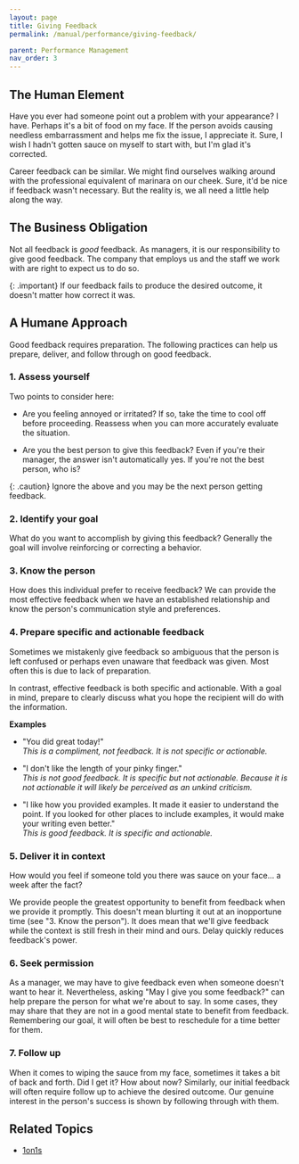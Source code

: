 ```yaml
---
layout: page
title: Giving Feedback 
permalink: /manual/performance/giving-feedback/

parent: Performance Management
nav_order: 3
---
```


## The Human Element
Have you ever had someone point out a problem with your appearance? I have.
Perhaps it's a bit of food on my face. If the person avoids causing needless
embarrassment and helps me fix the issue, I appreciate it. Sure, I wish I
hadn't gotten sauce on myself to start with, but I'm glad it's corrected.

Career feedback can be similar. We might find ourselves walking around with the
professional equivalent of marinara on our cheek. Sure, it'd be nice if feedback
wasn't necessary. But the reality is, we all need a little help along the way.

## The Business Obligation
Not all feedback is *good* feedback. As managers, it is our responsibility to
give good feedback. The company that employs us and the staff we work with are
right to expect us to do so.

{: .important}
If our feedback fails to produce the desired outcome, it doesn't matter how
correct it was.

## A Humane Approach
Good feedback requires preparation. The following practices can help us prepare,
deliver, and follow through on good feedback.

### 1. Assess yourself
Two points to consider here:

* Are you feeling annoyed or irritated? If so, take the time to cool off before
proceeding. Reassess when you can more accurately evaluate the situation.

* Are you the best person to give this feedback? Even if you're their manager,
the answer isn't automatically yes. If you're not the best person, who is?

{: .caution}
Ignore the above and you may be the next person getting feedback.

### 2. Identify your goal
What do you want to accomplish by giving this feedback? Generally the goal will
involve reinforcing or correcting a behavior.

### 3. Know the person
How does this individual prefer to receive feedback? We can provide the most
effective feedback when we have an established relationship and know the
person's communication style and preferences.

### 4. Prepare specific and actionable feedback
Sometimes we mistakenly give feedback so ambiguous that the person is left
confused or perhaps even unaware that feedback was given. Most often this is
due to lack of preparation.

In contrast, effective feedback is both specific and actionable. With a goal in
mind, prepare to clearly discuss what you hope the recipient will do with the
information.

**Examples**

* "You did great today!"  
*This is a compliment, not feedback. It is not specific or actionable.*

* "I don't like the length of your pinky finger."  
*This is not good feedback. It is specific but not actionable. Because it is not
actionable it will likely be perceived as an unkind criticism.*

* "I like how you provided examples. It made it easier to understand the point.
If you looked for other places to include examples, it would make your writing
even better."  
*This is good feedback. It is specific and actionable.*

### 5. Deliver it in context
How would you feel if someone told you there was sauce on your face... a week
after the fact?

We provide people the greatest opportunity to benefit from feedback when we
provide it promptly. This doesn't mean blurting it out at an inopportune time
(see "3. Know the person"). It does mean that we'll give feedback while the
context is still fresh in their mind and ours. Delay quickly reduces feedback's
power.

### 6. Seek permission
As a manager, we may have to give feedback even when someone doesn't want to
hear it. Nevertheless, asking "May I give you some feedback?" can help prepare
the person for what we're about to say. In some cases, they may share that they
are not in a good mental state to benefit from feedback. Remembering our goal,
it will often be best to reschedule for a time better for them.

### 7. Follow up
When it comes to wiping the sauce from my face, sometimes it takes a bit of
back and forth. Did I get it? How about now? Similarly, our initial feedback
will often require follow up to achieve the desired outcome. Our genuine
interest in the person's success is shown by following through with them.



## Related Topics
  * [1on1s](/manual/performance/1on1s/)
